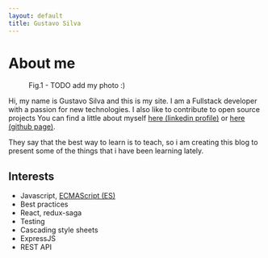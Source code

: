 ```yaml
---
layout: default
title: Gustavo Silva
---
```


<div class="post">
	<h1 class="pageTitle">About me</h1>
	<figure>
		<img src="{{ '/assets/img/touring.jpg' | prepend: site.baseurl }}" alt="">
		<figcaption>Fig.1 - TODO add my photo :)</figcaption>
	</figure>
	<p class="intro">Hi, my name is Gustavo Silva and this is my site. I am a Fullstack developer with a passion for new technologies. I also like to contribute to open source projects You can find a little about myself <a href="https://www.linkedin.com/in/gustavorssilva/" target="_blank">here (linkedin profile)</a> or <a href="https://github.com/GustavoRSSilva" target="_blank">here (github page)</a>.</p>
	<p>They say that the best way to learn is to teach, so i am creating this blog to present some of the things that i have been learning lately.</p>
	<h2>Interests</h2>
	<ul>
		<li>Javascript, <a href="https://en.wikipedia.org/wiki/ECMAScript">ECMAScript (ES)</a></li>
		<li>Best practices</li>
		<li>React, redux-saga</li>
		<li>Testing</li>
		<li>Cascading style sheets</li>
		<li>ExpressJS</li>
		<li>REST API</li>
	</ul>
</div>
